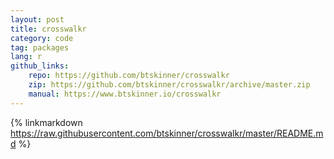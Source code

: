 ```yaml
---
layout: post
title: crosswalkr
category: code
tag: packages
lang: r 
github_links:
    repo: https://github.com/btskinner/crosswalkr
    zip: https://github.com/btskinner/crosswalkr/archive/master.zip
    manual: https://www.btskinner.io/crosswalkr
---
```


{% linkmarkdown https://raw.githubusercontent.com/btskinner/crosswalkr/master/README.md %}
